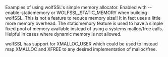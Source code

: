 Examples of using wolfSSL's simple memory allocator. Enabled with --enable-staticmemory
or WOLFSSL_STATIC_MEMORY when building wolfSSL. This is not a feature to reduce
memory size!! It in fact uses a little more memory overhead. The staticmemory
feature is used to have a simple fixed pool of memory available instead of using
a systems malloc/free calls. Helpful in cases where dynamic memory is not
allowed.

wolfSSL has support for XMALLOC_USER which could be used to instead map XMALLOC
and XFREE to any desired implementation of malloc/free.
